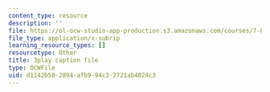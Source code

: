 ```yaml
---
content_type: resource
description: ''
file: https://ol-ocw-studio-app-production.s3.amazonaws.com/courses/7-01sc-fundamentals-of-biology-fall-2011/d1142b502894afb994c32721ab4024c3_OK7_ReXhVaQ.srt
file_type: application/x-subrip
learning_resource_types: []
resourcetype: Other
title: 3play caption file
type: OCWFile
uid: d1142b50-2894-afb9-94c3-2721ab4024c3
---
```

